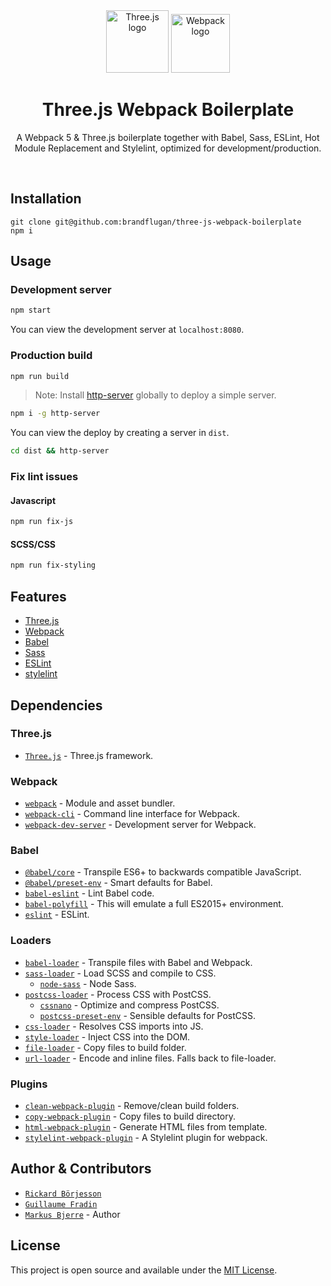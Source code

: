 <div align="center">
  <img
    src="./src/images/logos/three-icon.png?raw=true"
    alt="Three.js logo"
    height="100px"
  />
  <img
    src="./src/images/logos/webpack-logo.svg?raw=true"
    alt="Webpack logo"
    height="94px"
  />
</div>
  <h1 align="center"!>Three.js Webpack Boilerplate</h1>
  <p align="center">
    A Webpack 5 & Three.js boilerplate together with Babel, Sass, ESLint, Hot Module Replacement and Stylelint, optimized for development/production.
  </p>
  <br>
</div>

## Installation

```
git clone git@github.com:brandflugan/three-js-webpack-boilerplate
npm i
```

## Usage

### Development server

```bash
npm start
```

You can view the development server at `localhost:8080`.

### Production build

```bash
npm run build
```

> Note: Install [http-server](https://www.npmjs.com/package/http-server) globally to deploy a simple server.

```bash
npm i -g http-server
```

You can view the deploy by creating a server in `dist`.

```bash
cd dist && http-server
```

### Fix lint issues

#### Javascript

```bash
npm run fix-js
```

#### SCSS/CSS

```bash
npm run fix-styling
```

## Features

-   [Three.js](https://threejs.org/)
-   [Webpack](https://webpack.js.org/)
-   [Babel](https://babeljs.io/)
-   [Sass](https://sass-lang.com/)
-   [ESLint](https://eslint.org/)
-   [stylelint](https://stylelint.io/)

## Dependencies

### Three.js

-   [`Three.js`](https://github.com/mrdoob/three.js) - Three.js framework.

### Webpack

-   [`webpack`](https://github.com/webpack/webpack) - Module and asset bundler.
-   [`webpack-cli`](https://github.com/webpack/webpack-cli) - Command line interface for Webpack.
-   [`webpack-dev-server`](https://github.com/webpack/webpack-dev-server) - Development server for Webpack.

### Babel

-   [`@babel/core`](https://www.npmjs.com/package/@babel/core) - Transpile ES6+ to backwards compatible JavaScript.
-   [`@babel/preset-env`](https://babeljs.io/docs/en/babel-preset-env) - Smart defaults for Babel.
-   [`babel-eslint`](https://github.com/babel/babel-eslint) - Lint Babel code.
-   [`babel-polyfill`](https://babeljs.io/docs/en/babel-polyfill) - This will emulate a full ES2015+ environment.
-   [`eslint`](https://github.com/eslint/eslint) - ESLint.

### Loaders

-   [`babel-loader`](https://webpack.js.org/loaders/babel-loader/) - Transpile files with Babel and Webpack.
-   [`sass-loader`](https://webpack.js.org/loaders/sass-loader/) - Load SCSS and compile to CSS.
    -   [`node-sass`](https://github.com/sass/node-sass) - Node Sass.
-   [`postcss-loader`](https://webpack.js.org/loaders/postcss-loader/) - Process CSS with PostCSS.
    -   [`cssnano`](https://github.com/cssnano/cssnano) - Optimize and compress PostCSS.
    -   [`postcss-preset-env`](https://www.npmjs.com/package/postcss-preset-env) - Sensible defaults for PostCSS.
-   [`css-loader`](https://webpack.js.org/loaders/css-loader/) - Resolves CSS imports into JS.
-   [`style-loader`](https://webpack.js.org/loaders/style-loader/) - Inject CSS into the DOM.
-   [`file-loader`](https://webpack.js.org/loaders/file-loader/) - Copy files to build folder.
-   [`url-loader`](https://webpack.js.org/loaders/url-loader/) - Encode and inline files. Falls back to file-loader.

### Plugins

-   [`clean-webpack-plugin`](https://github.com/johnagan/clean-webpack-plugin) - Remove/clean build folders.
-   [`copy-webpack-plugin`](https://github.com/webpack-contrib/copy-webpack-plugin) - Copy files to build directory.
-   [`html-webpack-plugin`](https://github.com/jantimon/html-webpack-plugin) - Generate HTML files from template.
-   [`stylelint-webpack-plugin`](https://github.com/webpack-contrib/stylelint-webpack-plugin) - A Stylelint plugin for webpack.

## Author & Contributors

-   [`Rickard Börjesson`](https://github.com/rickepicke)
-   [`Guillaume Fradin`](https://github.com/frading)
-   [`Markus Bjerre`](https://github.com/brandflugan) - Author

## License

This project is open source and available under the [MIT License](LICENSE).
